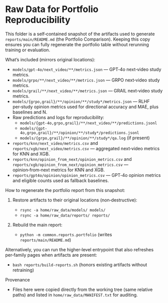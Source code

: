 # Raw Data for Portfolio Reproducibility

This folder is a self‑contained snapshot of the artifacts used to generate
`reports/main/README.md` (the Portfolio Comparison). Keeping this copy ensures
you can fully regenerate the portfolio table without rerunning training or
evaluation.

What’s included (mirrors original locations):

- `models/gpt-4o/next_video/**/metrics.json` — GPT‑4o next‑video study metrics.
- `models/grpo/**/next_video/**/metrics.json` — GRPO next‑video study metrics.
- `models/grail/**/next_video/**/metrics.json` — GRAIL next‑video study metrics.
- `models/{grpo,grail}/**/opinion/**/study*/metrics.json` — RLHF per‑study
  opinion metrics used for directional accuracy and MAE, plus baselines and N.
- Raw predictions and logs for reproducibility:
  - `models/{gpt-4o,grpo,grail}/**/next_video/**/predictions.jsonl`
  - `models/{gpt-4o,grpo,grail}/**/opinion/**/study*/predictions.jsonl`
  - `models/{grpo,grail}/**/opinion/**/study*/qa.log` (if present)
- `reports/knn/next_video/metrics.csv` and `reports/xgb/next_video/metrics.csv`
  — aggregated next‑video metrics for KNN and XGB.
- `reports/knn/opinion_from_next/opinion_metrics.csv` and
  `reports/xgb/opinion_from_next/opinion_metrics.csv` — opinion‑from‑next metrics
  for KNN and XGB.
- `reports/gpt4o/opinion/opinion_metrics.csv` — GPT‑4o opinion metrics and
  eligible counts used as fallback baselines.

How to regenerate the portfolio report from this snapshot:

1) Restore artifacts to their original locations (non‑destructive):

   - `rsync -a home/raw_data/models/ models/`
   - `rsync -a home/raw_data/reports/ reports/`

2) Rebuild the main report:

   - `python -m common.reports.portfolio`
     (writes `reports/main/README.md`)

Alternatively, you can run the higher‑level entrypoint that also refreshes
 per‑family pages when artifacts are present:

- `bash reports/build-reports.sh` (honors existing artifacts without retraining)

Provenance

- Files here were copied directly from the working tree (same relative paths)
  and listed in `home/raw_data/MANIFEST.txt` for auditing.
